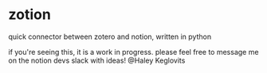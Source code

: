 # zotion
quick connector between zotero and notion, written in python


if you're seeing this, it is a work in progress. please feel free to message me on the notion devs slack with ideas! @Haley Keglovits
